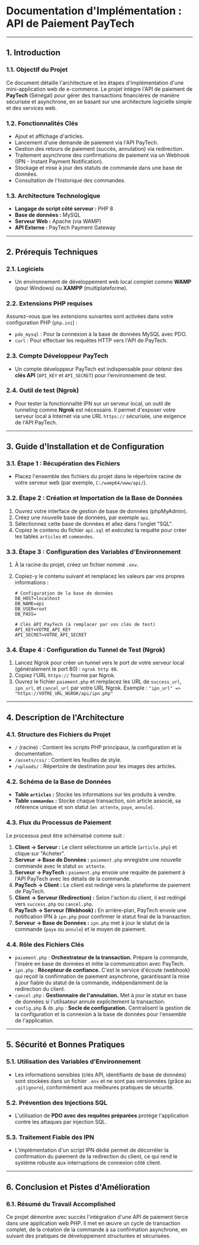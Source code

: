 # Documentation d'Implémentation : API de Paiement PayTech

---

## 1. Introduction

### 1.1. Objectif du Projet
Ce document détaille l'architecture et les étapes d'implémentation d'une mini-application web de e-commerce. Le projet intègre l'API de paiement de **PayTech** (Sénégal) pour gérer des transactions financières de manière sécurisée et asynchrone, en se basant sur une architecture logicielle simple et des services web.

### 1.2. Fonctionnalités Clés
- Ajout et affichage d'articles.
- Lancement d'une demande de paiement via l'API PayTech.
- Gestion des retours de paiement (succès, annulation) via redirection.
- Traitement asynchrone des confirmations de paiement via un Webhook (IPN - Instant Payment Notification).
- Stockage et mise à jour des statuts de commande dans une base de données.
- Consultation de l'historique des commandes.

### 1.3. Architecture Technologique
- **Langage de script côté serveur :** PHP 8
- **Base de données :** MySQL
- **Serveur Web :** Apache (via WAMP)
- **API Externe :** PayTech Payment Gateway

---

## 2. Prérequis Techniques

### 2.1. Logiciels
- Un environnement de développement web local complet comme **WAMP** (pour Windows) ou **XAMPP** (multiplateforme).

### 2.2. Extensions PHP requises
Assurez-vous que les extensions suivantes sont activées dans votre configuration PHP (`php.ini`) :
- `pdo_mysql` : Pour la connexion à la base de données MySQL avec PDO.
- `curl` : Pour effectuer les requêtes HTTP vers l'API de PayTech.

### 2.3. Compte Développeur PayTech
- Un compte développeur PayTech est indispensable pour obtenir des **clés API** (`API_KEY` et `API_SECRET`) pour l'environnement de test.

### 2.4. Outil de test (Ngrok)
- Pour tester la fonctionnalité IPN sur un serveur local, un outil de tunneling comme **Ngrok** est nécessaire. Il permet d'exposer votre serveur local à Internet via une URL `https://` sécurisée, une exigence de l'API PayTech.

---

## 3. Guide d'Installation et de Configuration

### 3.1. Étape 1 : Récupération des Fichiers
- Placez l'ensemble des fichiers du projet dans le répertoire racine de votre serveur web (par exemple, `C:/wamp64/www/api/`).

### 3.2. Étape 2 : Création et Importation de la Base de Données
1.  Ouvrez votre interface de gestion de base de données (phpMyAdmin).
2.  Créez une nouvelle base de données, par exemple `api`.
3.  Sélectionnez cette base de données et allez dans l'onglet "SQL".
4.  Copiez le contenu du fichier `api.sql` et exécutez la requête pour créer les tables `articles` et `commandes`.

### 3.3. Étape 3 : Configuration des Variables d'Environnement
1.  À la racine du projet, créez un fichier nommé `.env`.
2.  Copiez-y le contenu suivant et remplacez les valeurs par vos propres informations :

    ```
    # Configuration de la base de données
    DB_HOST=localhost
    DB_NAME=api
    DB_USER=root
    DB_PASS=

    # Clés API PayTech (à remplacer par vos clés de test)
    API_KEY=VOTRE_API_KEY
    API_SECRET=VOTRE_API_SECRET
    ```

### 3.4. Étape 4 : Configuration du Tunnel de Test (Ngrok)
1.  Lancez Ngrok pour créer un tunnel vers le port de votre serveur local (généralement le port 80) : `ngrok http 80`.
2.  Copiez l'URL `https://` fournie par Ngrok.
3.  Ouvrez le fichier `paiement.php` et remplacez les URL de `success_url`, `ipn_url`, et `cancel_url` par votre URL Ngrok. Exemple :
    `"ipn_url" => "https://VOTRE_URL_NGROK/api/ipn.php"`

---

## 4. Description de l'Architecture

### 4.1. Structure des Fichiers du Projet
- `/` (racine) : Contient les scripts PHP principaux, la configuration et la documentation.
- `/assets/css/` : Contient les feuilles de style.
- `/uploads/` : Répertoire de destination pour les images des articles.

### 4.2. Schéma de la Base de Données
- **Table `articles` :** Stocke les informations sur les produits à vendre.
- **Table `commandes` :** Stocke chaque transaction, son article associé, sa référence unique et son statut (`en attente`, `paye`, `annule`).

### 4.3. Flux du Processus de Paiement
Le processus peut être schématisé comme suit :

1.  **Client -> Serveur :** Le client sélectionne un article (`article.php`) et clique sur "Acheter".
2.  **Serveur -> Base de Données :** `paiement.php` enregistre une nouvelle commande avec le statut `en attente`.
3.  **Serveur -> PayTech :** `paiement.php` envoie une requête de paiement à l'API PayTech avec les détails de la commande.
4.  **PayTech -> Client :** Le client est redirigé vers la plateforme de paiement de PayTech.
5.  **Client -> Serveur (Redirection) :** Selon l'action du client, il est redirigé vers `success.php` ou `cancel.php`.
6.  **PayTech -> Serveur (Webhook) :** En arrière-plan, PayTech envoie une notification IPN à `ipn.php` pour confirmer le statut final de la transaction.
7.  **Serveur -> Base de Données :** `ipn.php` met à jour le statut de la commande (`paye` ou `annule`) et le moyen de paiement.

### 4.4. Rôle des Fichiers Clés
- `paiement.php` : **Orchestrateur de la transaction.** Prépare la commande, l'insère en base de données et initie la communication avec PayTech.
- `ipn.php` : **Récepteur de confiance.** C'est le service d'écoute (webhook) qui reçoit la confirmation de paiement asynchrone, garantissant la mise à jour fiable du statut de la commande, indépendamment de la redirection du client.
- `cancel.php` : **Gestionnaire de l'annulation.** Met à jour le statut en base de données si l'utilisateur annule explicitement la transaction.
- `config.php` & `db.php` : **Socle de configuration.** Centralisent la gestion de la configuration et la connexion à la base de données pour l'ensemble de l'application.

---

## 5. Sécurité et Bonnes Pratiques

### 5.1. Utilisation des Variables d'Environnement
- Les informations sensibles (clés API, identifiants de base de données) sont stockées dans un fichier `.env` et ne sont pas versionnées (grâce au `.gitignore`), conformément aux meilleures pratiques de sécurité.

### 5.2. Prévention des Injections SQL
- L'utilisation de **PDO avec des requêtes préparées** protège l'application contre les attaques par injection SQL.

### 5.3. Traitement Fiable des IPN
- L'implémentation d'un script IPN dédié permet de décorréler la confirmation du paiement de la redirection du client, ce qui rend le système robuste aux interruptions de connexion côté client.

---

## 6. Conclusion et Pistes d'Amélioration

### 6.1. Résumé du Travail Accomplished
Ce projet démontre avec succès l'intégration d'une API de paiement tierce dans une application web PHP. Il met en œuvre un cycle de transaction complet, de la création de la commande à sa confirmation asynchrone, en suivant des pratiques de développement structurées et sécurisées.
